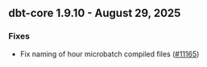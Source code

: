 ## dbt-core 1.9.10 - August 29, 2025

### Fixes

- Fix naming of hour microbatch compiled files ([#11165](https://github.com/dbt-labs/dbt-core/issues/11165))
